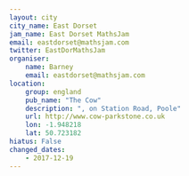 ```yaml
---
layout: city                                           
city_name: East Dorset                                                               
jam_name: East Dorset MathsJam
email: eastdorset@mathsjam.com
twitter: EastDorMathsJam
organiser:
    name: Barney
    email: eastdorset@mathsjam.com
location:
    group: england
    pub_name: "The Cow"
    description: ", on Station Road, Poole"
    url: http://www.cow-parkstone.co.uk
    lon: -1.948218
    lat: 50.723182
hiatus: False
changed_dates:
    - 2017-12-19
---
```

